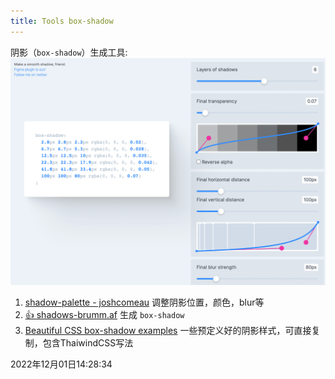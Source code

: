 ```yaml
---
title: Tools box-shadow
---
```


阴影（`box-shadow`）生成工具:
![Shadows](./imgs/shadows.png)

1. [shadow-palette - joshcomeau](https://www.joshwcomeau.com/shadow-palette/) 调整阴影位置，颜色，blur等
2. [👍 shadows-brumm.af](https://shadows.brumm.af/) 生成 `box-shadow`
3. [Beautiful CSS box-shadow examples](https://getcssscan.com/css-box-shadow-examples) 一些预定义好的阴影样式，可直接复制，包含ThaiwindCSS写法



2022年12月01日14:28:34

